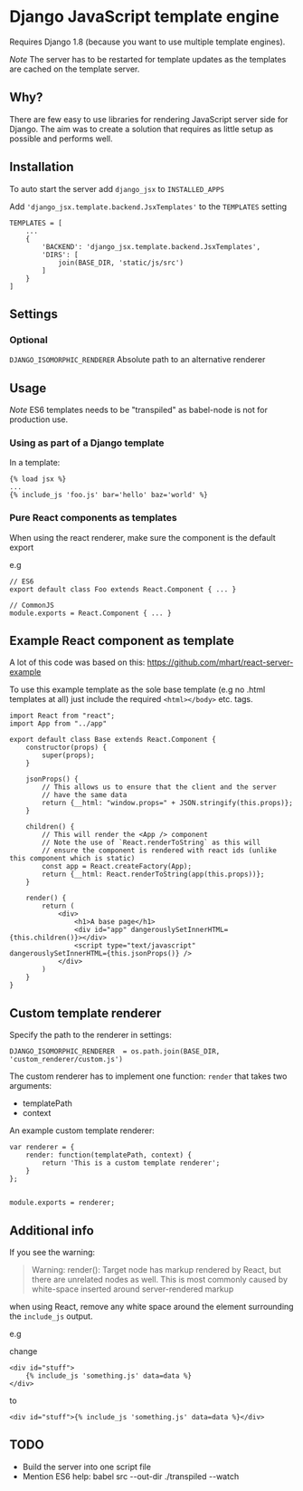 # Django JavaScript template engine

Requires Django 1.8 (because you want to use multiple template engines).

*Note* The server has to be restarted for template updates as the templates are cached on the template server.


## Why?

There are few easy to use libraries for rendering JavaScript server side for Django.
The aim was to create a solution that requires as little setup as possible and performs well.


## Installation

To auto start the server add `django_jsx` to `INSTALLED_APPS`

Add `'django_jsx.template.backend.JsxTemplates'` to the `TEMPLATES` setting

    TEMPLATES = [
        ...
        {
            'BACKEND': 'django_jsx.template.backend.JsxTemplates',
            'DIRS': [
                join(BASE_DIR, 'static/js/src')
            ]
        }
    ]
    

## Settings

### Optional

`DJANGO_ISOMORPHIC_RENDERER`
Absolute path to an alternative renderer



## Usage

*Note* ES6 templates needs to be "transpiled" as babel-node is not for production use.



### Using as part of a Django template

In a template:

    {% load jsx %}
    ...
    {% include_js 'foo.js' bar='hello' baz='world' %}


### Pure React components as templates

When using the react renderer, make sure the component is the default export

e.g 

    // ES6
    export default class Foo extends React.Component { ... }

    // CommonJS
    module.exports = React.Component { ... }


## Example React component as template

A lot of this code was based on this: https://github.com/mhart/react-server-example

To use this example template as the sole base template (e.g no .html templates at all)
just include the required `<html></body>` etc. tags.
    
    import React from "react";
    import App from "../app"
    
    export default class Base extends React.Component {
        constructor(props) {
            super(props);
        }
    
        jsonProps() {
            // This allows us to ensure that the client and the server
            // have the same data
            return {__html: "window.props=" + JSON.stringify(this.props)};
        }
    
        children() {
            // This will render the <App /> component
            // Note the use of `React.renderToString` as this will
            // ensure the component is rendered with react ids (unlike this component which is static)
            const app = React.createFactory(App);
            return {__html: React.renderToString(app(this.props))};
        }
    
        render() {
            return (
                <div>
                    <h1>A base page</h1>
                    <div id="app" dangerouslySetInnerHTML={this.children()}></div>
                    <script type="text/javascript" dangerouslySetInnerHTML={this.jsonProps()} />
                </div>
            )
        }
    }


## Custom template renderer

Specify the path to the renderer in settings:

    DJANGO_ISOMORPHIC_RENDERER  = os.path.join(BASE_DIR, 'custom_renderer/custom.js')

The custom renderer has to implement one function: `render` that takes two arguments:

*  templatePath
*  context

An example custom template renderer:

    var renderer = {
        render: function(templatePath, context) {
            return 'This is a custom template renderer';
        }
    };
    
    
    module.exports = renderer;


## Additional info

If you see the warning:

> Warning: render(): Target node has markup rendered by React, but there are unrelated nodes as well. This is most commonly caused by white-space inserted around server-rendered markup

when using React, remove any white space around the element surrounding the `include_js` output.

e.g

change

    <div id="stuff">
        {% include_js 'something.js' data=data %}
    </div>

to

    <div id="stuff">{% include_js 'something.js' data=data %}</div>


## TODO

*  Build the server into one script file
*  Mention ES6 help: babel src --out-dir ./transpiled --watch 

